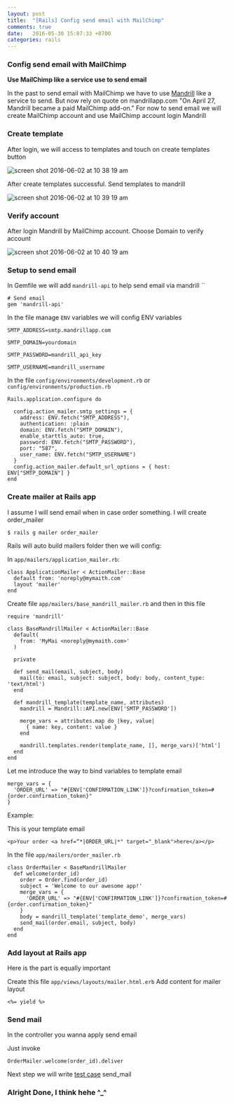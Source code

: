 ```yaml
---
layout: post
title:  "[Rails] Config send email with MailChimp"
comments: true
date:   2016-05-30 15:07:33 +0700
categories: rails
---
```


### Config send email with MailChimp

**Use MailChimp like a service use to send email**

In the past to send email with MailChimp we have to use [Mandrill][mandrill] like a service to send. But now rely on quote on mandrillapp.com "On April 27, Mandrill became a paid MailChimp add-on."
For now to send email we will create MailChimp account and use MailChimp account login Mandrill

### Create template
After login, we will access to templates and touch on create templates button

![screen shot 2016-06-02 at 10 38 19 am](https://cloud.githubusercontent.com/assets/6791942/15732884/e160128c-28aa-11e6-9231-56d17440b67f.png)

After create templates successful. Send templates to mandrill

![screen shot 2016-06-02 at 10 39 19 am](https://cloud.githubusercontent.com/assets/6791942/15732897/f5db76ac-28aa-11e6-8446-0f821189af21.png)

### Verify account

After login Mandrill by MailChimp account. Choose Domain to verify account

![screen shot 2016-06-02 at 10 40 19 am](https://cloud.githubusercontent.com/assets/6791942/15732923/273421fe-28ab-11e6-9b00-d3c12aae0d1f.png)

### Setup to send email

In Gemfile we will add `mandrill-api` to help send email via mandrill ``

```
# Send email
gem 'mandrill-api'
```

In the file manage `ENV` variables we will config ENV variables

```
SMTP_ADDRESS=smtp.mandrillapp.com

SMTP_DOMAIN=yourdomain

SMTP_PASSWORD=mandrill_api_key

SMTP_USERNAME=mandrill_username
```

In the file `config/environments/development.rb` or `config/environments/production.rb`

```
Rails.application.configure do

  config.action_mailer.smtp_settings = {
    address: ENV.fetch("SMTP_ADDRESS"),
    authentication: :plain
    domain: ENV.fetch("SMTP_DOMAIN"),
    enable_starttls_auto: true,
    password: ENV.fetch("SMTP_PASSWORD"),
    port: "587",
    user_name: ENV.fetch("SMTP_USERNAME")
  }
  config.action_mailer.default_url_options = { host: ENV["SMTP_DOMAIN"] }
end
```

### Create mailer at Rails app

I assume I will send email when in case order something. I will create order_mailer

```
$ rails g mailer order_mailer
```

Rails will auto build mailers folder then we will config:

In `app/mailers/application_mailer.rb`:

```
class ApplicationMailer < ActionMailer::Base
  default from: 'noreply@mymaith.com'
  layout 'mailer'
end
```

Create file `app/mailers/base_mandrill_mailer.rb` and then in this file

```
require 'mandrill'

class BaseMandrillMailer < ActionMailer::Base
  default(
    from: 'MyMai <noreply@mymaith.com>'
  )

  private

  def send_mail(email, subject, body)
    mail(to: email, subject: subject, body: body, content_type: 'text/html')
  end

  def mandrill_template(template_name, attributes)
    mandrill = Mandrill::API.new(ENV['SMTP_PASSWORD'])

    merge_vars = attributes.map do |key, value|
      { name: key, content: value }
    end

    mandrill.templates.render(template_name, [], merge_vars)['html']
  end
end

```
Let me introduce the way to bind variables to template email

```
merge_vars = {
  'ORDER_URL' => "#{ENV['CONFIRMATION_LINK']}?confirmation_token=#{order.confirmation_token}"
}
```
Example:

This is your template email

```
<p>Your order <a href=“*|ORDER_URL|*" target="_blank">here</a></p>
```

In the file `app/mailers/order_mailer.rb`

```
class OrderMailer < BaseMandrillMailer
  def welcome(order_id)
    order = Order.find(order_id)
    subject = 'Welcome to our awesome app!'
    merge_vars = {
      'ORDER_URL' => "#{ENV['CONFIRMATION_LINK']}?confirmation_token=#{order.confirmation_token}"
    }
    body = mandrill_template('template_demo', merge_vars)
    send_mail(order.email, subject, body)
  end
end
```

### Add layout at Rails app
Here is the part is equally important

Create this file `app/views/layouts/mailer.html.erb`
Add content for mailer layout

```
<%= yield %>
```

### Send mail

In the controller you wanna apply send email

Just invoke

```
OrderMailer.welcome(order_id).deliver
```

Next step we will write [test case][testcase] send_mail

### Alright Done, I think hehe ^_^

[mandrill]: https://mandrillapp.com/login/?referrer=%2F
[testcase]: /rails/2016/05/30/rails-write-test-case-send-email.html
